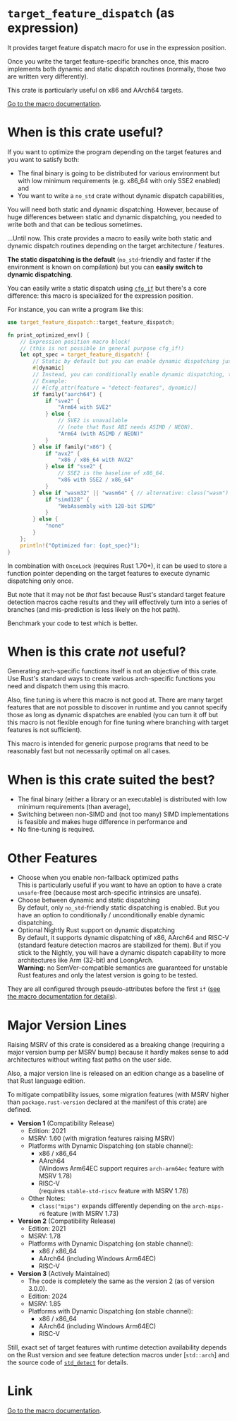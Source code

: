 # `target_feature_dispatch` (as expression)

It provides target feature dispatch macro for use in the expression position.

Once you write the target feature-specific branches once, this macro
implements both dynamic and static dispatch routines
(normally, those two are written very differently).

This crate is particularly useful on x86 and AArch64 targets.

[Go to the macro documentation](target_feature_dispatch#overview).

# When is this crate useful?

If you want to optimize the program depending on the target features and
you want to satisfy both:

*   The final binary is going to be distributed for various environment but
    with low minimum requirements (e.g. x86_64 with only SSE2 enabled) and
*   You want to write a `no_std` crate without dynamic dispatch capabilities,

You will need both static and dynamic dispatching.
However, because of huge differences between static and dynamic dispatching,
you needed to write both and that can be tedious sometimes.

...Until now.  This crate provides a macro to easily write both static and
dynamic dispatch routines depending on the target architecture / features.

**The static dispatching is the default** (`no_std`-friendly and faster if the
environment is known on compilation) but
you can **easily switch to dynamic dispatching**.

You can easily write a static dispatch using
[`cfg_if`](https://crates.io/crates/cfg-if) but there's a core difference:
this macro is specialized for the expression position.

For instance, you can write a program like this:

```rust
use target_feature_dispatch::target_feature_dispatch;

fn print_optimized_env() {
    // Expression position macro block!
    // (this is not possible in general purpose cfg_if!)
    let opt_spec = target_feature_dispatch! {
        // Static by default but you can enable dynamic dispatching just by one line.
        #[dynamic]
        // Instead, you can conditionally enable dynamic dispatching, too.
        // Example:
        // #[cfg_attr(feature = "detect-features", dynamic)]
        if family("aarch64") {
            if "sve2" {
                "Arm64 with SVE2"
            } else {
                // SVE2 is unavailable
                // (note that Rust ABI needs ASIMD / NEON).
                "Arm64 (with ASIMD / NEON)"
            }
        } else if family("x86") {
            if "avx2" {
                "x86 / x86_64 with AVX2"
            } else if "sse2" {
                // SSE2 is the baseline of x86_64.
                "x86 with SSE2 / x86_64"
            }
        } else if "wasm32" || "wasm64" { // alternative: class("wasm")
            if "simd128" {
                "WebAssembly with 128-bit SIMD"
            }
        } else {
            "none"
        }
    };
    println!("Optimized for: {opt_spec}");
}
```

In combination with `OnceLock` (requires Rust 1.70+), it can be used to store
a function pointer depending on the target features to execute
dynamic dispatching only once.

But note that it may not be *that* fast because Rust's standard target
feature detection macros cache results and they will effectively turn into
a series of branches (and mis-prediction is less likely on the hot path).

Benchmark your code to test which is better.

# When is this crate *not* useful?

Generating arch-specific functions itself is not an objective of this crate.
Use Rust's standard ways to create various arch-specific functions you need
and dispatch them using this macro.

Also, fine tuning is where this macro is not good at.
There are many target features that are not possible to discover in runtime
and you cannot specify those as long as dynamic dispatches are enabled (you can
turn it off but this macro is not flexible enough for fine tuning where
branching with target features is not sufficient).

This macro is intended for generic purpose programs that need to be reasonably
fast but not necessarily optimal on all cases.

# When is this crate suited the best?

*   The final binary (either a library or an executable)
    is distributed with low minimum requirements (than average),
*   Switching between non-SIMD and (not too many) SIMD implementations
    is feasible and makes huge difference in performance and
*   No fine-tuning is required.

# Other Features

*   Choose when you enable non-fallback optimized paths  
    This is particularly useful if you want to have an option to have
    a crate `unsafe`-free (because most arch-specific intrinsics are unsafe).
*   Choose between dynamic and static dispatching  
    By default, only `no_std`-friendly static dispatching is enabled.
    But you have an option to conditionally / unconditionally enable
    dynamic dispatching.
*   Optional Nightly Rust support on dynamic dispatching  
    By default, it supports dynamic dispatching of x86, AArch64 and RISC-V
    (standard feature detection macros are stabilized for them).
    But if you stick to the Nightly, you will have a dynamic dispatch
    capability to more architectures like Arm (32-bit) and LoongArch.  
    **Warning:**
    no SemVer-compatible semantics are guaranteed for unstable Rust features
    and only the latest version is going to be tested.

They are all configured through pseudo-attributes before the first `if`
([see the macro documentation for details](target_feature_dispatch#configuration)).

# Major Version Lines

Raising MSRV of this crate is considered as a breaking change (requiring
a major version bump per MSRV bump) because it hardly makes sense to add
architectures without writing fast paths on the user side.

Also, a major version line is released on an edition change as a baseline
of that Rust language edition.

To mitigate compatibility issues, some migration features (with MSRV higher
than `package.rust-version` declared at the manifest of this crate) are defined.

*   **Version 1** (Compatibility Release)  
    *   Edition: 2021
    *   MSRV: 1.60 (with migration features raising MSRV)
    *   Platforms with Dynamic Dispatching (on stable channel):
        *   x86 / x86_64
        *   AArch64  
            (Windows Arm64EC support requires `arch-arm64ec` feature with MSRV 1.78)
        *   RISC-V  
            (requires `stable-std-riscv` feature with MSRV 1.78)
    *   Other Notes:
        *   `class("mips")` expands differently depending on
            the `arch-mips-r6` feature (with MSRV 1.73)
*   **Version 2** (Compatibility Release)  
    *   Edition: 2021
    *   MSRV: 1.78
    *   Platforms with Dynamic Dispatching (on stable channel):
        *   x86 / x86_64
        *   AArch64 (including Windows Arm64EC)
        *   RISC-V
*   **Version 3** (Actively Maintained)  
    *   The code is completely the same as the version 2 (as of version 3.0.0).
    *   Edition: 2024
    *   MSRV: 1.85
    *   Platforms with Dynamic Dispatching (on stable channel):
        *   x86 / x86_64
        *   AArch64 (including Windows Arm64EC)
        *   RISC-V

Still, exact set of target features with runtime detection availability depends
on the Rust version and see feature detection macros under [`std::arch`]
and the source code of [`std_detect`](https://github.com/rust-lang/stdarch/tree/master/crates/std_detect)
for details.

# Link

[Go to the macro documentation](target_feature_dispatch#overview).
